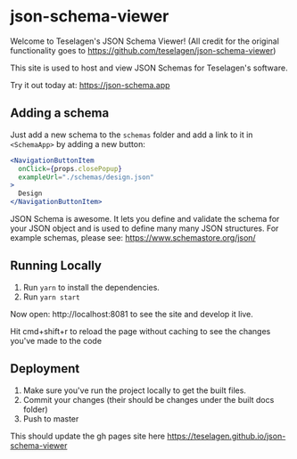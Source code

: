 # json-schema-viewer

Welcome to Teselagen's JSON Schema Viewer! (All credit for the original functionality goes to https://github.com/teselagen/json-schema-viewer)

This site is used to host and view JSON Schemas for Teselagen's software.

Try it out today at: https://json-schema.app

## Adding a schema

Just add a new schema to the `schemas` folder and add a link to it in `<SchemaApp>` by adding a new button:

```jsx
<NavigationButtonItem
  onClick={props.closePopup}
  exampleUrl="./schemas/design.json"
>
  Design
</NavigationButtonItem>
```

JSON Schema is awesome. It lets you define and validate the schema for your JSON object and is used to define many many JSON structures.
For example schemas, please see: https://www.schemastore.org/json/

## Running Locally

1. Run `yarn` to install the dependencies.
2. Run `yarn start`

Now open: http://localhost:8081 to see the site and develop it live.

Hit cmd+shift+r to reload the page without caching to see the changes you've made to the code

## Deployment

1. Make sure you've run the project locally to get the built files.
2. Commit your changes (their should be changes under the built docs folder)
3. Push to master

This should update the gh pages site here https://teselagen.github.io/json-schema-viewer

